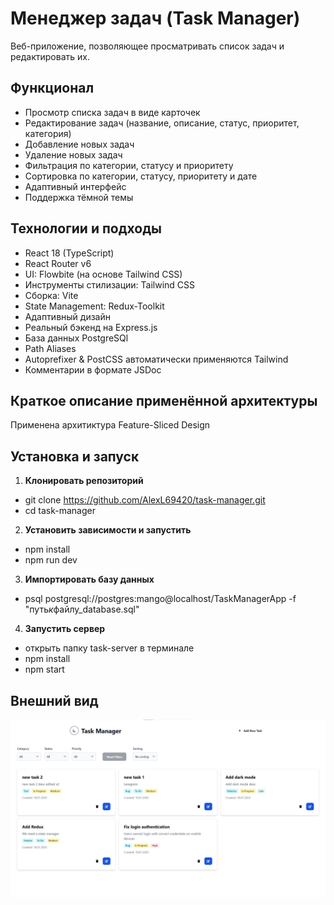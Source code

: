 # Менеджер задач (Task Manager)

Веб-приложение, позволяющее просматривать список задач и редактировать их.

## Функционал

- Просмотр списка задач в виде карточек
- Редактирование задач (название, описание, статус, приоритет, категория)
- Добавление новых задач
- Удаление новых задач
- Фильтрация по категории, статусу и приоритету
- Сортировка по категории, статусу, приоритету и дате
- Адаптивный интерфейс
- Поддержка тёмной темы

## Технологии и подходы

- React 18 (TypeScript)
- React Router v6
- UI: Flowbite (на основе Tailwind CSS)
- Инструменты стилизации: Tailwind CSS
- Сборка: Vite
- State Management: Redux-Toolkit
- Адаптивный дизайн
- Реальный бэкенд на Express.js
- База данных PostgreSQl
- Path Aliases
- Autoprefixer & PostCSS автоматически применяются Tailwind
- Комментарии в формате JSDoc

## Краткое описание применённой архитектуры

Применена архитиктура Feature-Sliced Design

## Установка и запуск

1. **Клонировать репозиторий**

- git clone https://github.com/AlexL69420/task-manager.git
- cd task-manager

2. **Установить зависимости и запустить**

- npm install
- npm run dev

3. **Импортировать базу данных**

- psql postgresql://postgres:mango@localhost/TaskManagerApp -f "путь*к*файлу_database.sql"

4. **Запустить сервер**

- открыть папку task-server в терминале
- npm install
- npm start

## Внешний вид

![screenshot](image.png)
